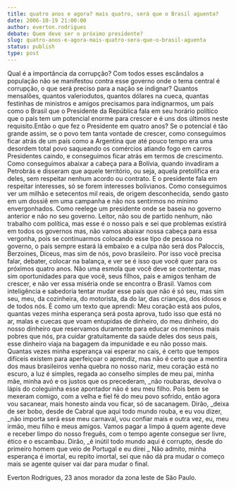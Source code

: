 ```yaml
---
title: quatro anos e agora? mais quatro, será que o Brasil aguenta?
date: 2006-10-19 21:00:00
author: everton.rodrigues
debate: Quem deve ser o próximo presidente?
slug: quatro-anos-e-agora-mais-quatro-sera-que-o-brasil-aguenta
status: publish 
type: post
---
```


Qual é a importância da corrupção?
Com todos esses escândalos a população não se manifestou contra esse governo onde o tema central é corrupção, o que será preciso para a nação se indignar? 
Quantos mensalões, quantos valeriodutos, quantos dólares na cueca, quantas festinhas de ministros e amigos precisamos para indignarmos, um país como o Brasil que o Presidente da República fala em seu horário político que o país tem um potencial enorme para crescer e é uns dos últimos neste requisito.Então o que fez o Presidente em quatro anos? 
Se o potencial é tão grande assim, se o povo tem tanta vontade de crescer, como conseguimos ficar atrás de um país como a Argentina que até pouco tempo era uma desordem total povo saqueando os comércios atiando fogo em carros Presidentes caindo, e conseguimos ficar atrás em termos de crescimento.
Como conseguimos abaixar a cabeça para a Bolívia, quando invadiram a Petrobrás e disseram que aquele território, ou seja, aquela pretolifica era deles, sem respeitar nenhum acordo ou contrato. E o presidente fala em respeitar interesses, só se forem interesses bolivianos. 
Como conseguimos ver um milhão e setecentos mil reais, de origem desconhecida, sendo gasto em um dossiê em uma campanha e não nos sentirmos no mínimo envergonhados.
Como reelege um presidente onde se baseia no governo anterior e não no seu governo.
Leitor, não sou de partido nenhum, não trabalho com política, mas esse é o nosso país e sei que problemas existirá em todos os governos mas, não vamos abaixar nossa cabeça para essa vergonha, pois se continuarmos colocando esse tipo de pessoa no governo, o país sempre estará lá embaixo e a culpa não será dos Paloccis, Berzoines, Diceus, mas sim de nós, povo brasileiro. Por isso você precisa falar, debater, colocar na balança, e ver se é isso que você quer para os próximos quatro anos. Não uma esmola que você deve se contentar, mas sim oportunidades para que você, seus filhos, pais e amigos tenham de crescer, e não ver essa miséria onde se encontra o Brasil.
Vamos com inteligência e sabedoria tentar mudar esse país que não é só seu, mas sim seu, meu, da cozinheira, do motorista, da do lar, das crianças, dos idosos e de todos nós.
È como um texto que aprendi:
 Meu coração está aos pulos, quantas vezes minha esperança será posta aprova, tudo isso que está no ar, malas e cuecas que voam entupidas de dinheiro, do meu dinheiro, do nosso dinheiro que reservamos duramente para educar os meninos mais pobres que nós, pra cuidar gratuitamente da saúde deles dos seus pais, esse dinheiro viaja na bagagem da impunidade e eu não posso mais. Quantas vezes minha esperança vai esperar no cais, é certo que tempos difíceis existem para aperfeiçoar o aprendiz, mas não é certo que a mentira dos maus brasileiros venha quebra no nosso nariz, meu coração está no escuro, a luz é simples, regada ao conselho simples de meu pai, minha mãe, minha avó e os justos que os precederam, \_não roubaras, devolva o lápis do coleguinha esse apontador não é seu meu filho. Pois bem se mexeram comigo, com a velha e fiel fé do meu povo sofrido, então agora vou sacanear, mais honesto ainda vou ficar, só de sacanagem. Dirão, \_deixa de ser bobo, desde de Cabral que aqui todo mundo rouba, e eu vou dizer, \_não importa será esse meu carnaval, vou confiar mais e outra vez, eu, meu irmão, meu filho e meus amigos. Vamos pagar a limpo á quem agente deve e receber limpo do nosso freguês, com o tempo agente consegue ser livre, ético e o escambau. Dirão, \_é inútil todo mundo aqui é corrupto, desde do primeiro homem que veio de Portugal e eu direi \_ Não admito, minha esperança é imortal, eu repito imortal, sei que não dá pra mudar o começo mais se agente quiser vai dar para mudar o final. 


 Everton Rodrigues, 23 anos morador da zona leste de São Paulo.
